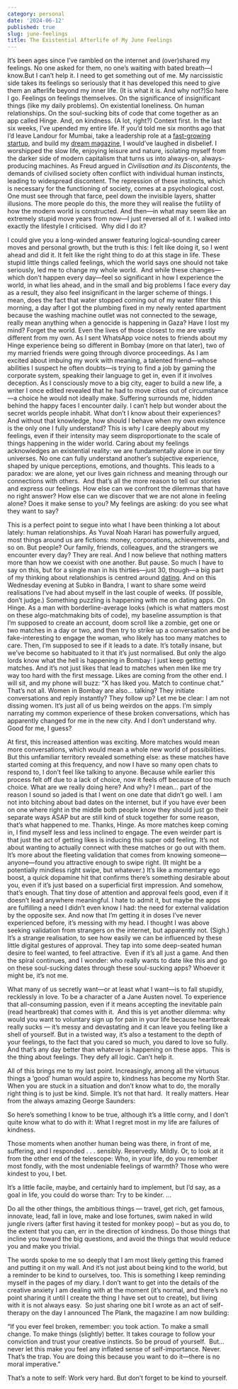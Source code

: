 ```yaml
---
category: personal
date: '2024-06-12'
published: true
slug: june-feelings
title: The Existential Afterlife of My June Feelings
---
```


It’s been ages since I’ve rambled on the internet and (over)shared my
feelings. No one asked for them, no one’s waiting with bated breath—I
know.But I can’t help it. I need to get something out of me. My
narcissistic side takes its feelings so seriously that it has developed
this need to give them an afterlife beyond my inner life. (It is what it
is. And why not?)So here I go. Feelings on feelings themselves. On the significance of
insignificant things (like my daily problems). On existential
loneliness. On human relationships. On the soul-sucking bits of code
that come together as an app called Hinge. And, on kindness. (A lot,
right?)
Context first. In the last six weeks, I’ve upended my entire life. If
you’d told me six months ago that I’d leave Landour for Mumbai, take a
leadership role at a [fast-growing startup](https://thewholetruthfoods.com/), and
build my [dream magazine](https://theplank.co/pitch-call), I
would’ve laughed in disbelief. I worshipped the slow life, enjoying
leisure and nature, isolating myself from the darker side of modern
capitalism that turns us into always-on, always-producing machines.
As Freud argued in *Civilisation and its Discontents*, the demands of
civilised society often conflict with individual human instincts,
leading to widespread discontent. The repression of these instincts,
which is necessary for the functioning of society, comes at a
psychological cost.
One must see through that farce, peel down the invisible layers,
shatter illusions. The more people do this, the more they will realise
the futility of how the modern world is constructed.
And then—in what may seem like an extremely stupid move years from
now—I just reversed all of it. I walked into exactly the lifestyle I
criticised. 
Why did I do it?

I could give you a long-winded answer featuring logical-sounding
career moves and personal growth, but the truth is this: I felt like
doing it, so I went ahead and did it. It felt like the right thing to
do at this stage in life.
These stupid little things called feelings, which the world says one
should not take seriously, led me to change my whole world. 
And while these changes—which don’t happen every day—feel so
significant in how I experience the world, in what lies ahead, and in
the small and big problems I face every day as a result, they also feel
insignificant in the larger scheme of things.
I mean, does the fact that water stopped coming out of my water
filter this morning, a day after I got the plumbing fixed in my newly
rented apartment because the washing machine outlet was not connected to
the sewage, really mean anything when a genocide is happening in Gaza?
Have I lost my mind?
Forget the world. Even the lives of those closest to me are vastly
different from my own.
As I sent WhatsApp voice notes to friends about my Hinge experience
being so different in Bombay (more on that later), two of my married
friends were going through divorce proceedings.
As I am excited about imbuing my work with meaning, a talented
friend—whose abilities I suspect he often doubts—is trying to find a job
by gaming the corporate system, speaking their language to get in, even
if it involves deception.
As I consciously move to a big city, eager to build a new life, a
writer I once edited revealed that he had to move cities out of
circumstance—a choice he would not ideally make.
Suffering surrounds me, hidden behind the happy faces I encounter
daily. I can’t help but wonder about the secret worlds people inhabit.
What don’t I know about their experiences? And without that knowledge,
how should I behave when my own existence is the only one I fully
understand?
This is why I care deeply about my feelings, even if their intensity
may seem disproportionate to the scale of things happening in the wider
world.
Caring about my feelings acknowledges an existential reality: we are
fundamentally alone in our tiny universes. No one can fully understand
another’s subjective experience, shaped by unique perceptions, emotions,
and thoughts.
This leads to a paradox: we are alone, yet our lives gain richness
and meaning through our connections with others. 
And that’s all the more reason to tell our stories and express our
feelings. How else can we confront the dilemmas that have no right
answer? How else can we discover that we are not alone in feeling alone?
Does it make sense to you? My feelings are asking: do you see what they
want to say?

This is a perfect point to segue into what I have been thinking a lot
about lately: human relationships. As Yuval Noah Harari has powerfully
argued, most things around us are fictions: money, corporations,
achievements, and so on. But people? Our family, friends, colleagues,
and the strangers we encounter every day? They are real. And I now
believe that nothing matters more than how we coexist with one
another.
But pause. So much I have to say on this, but for a single man in his
thirties—just 30, though—a big part of my thinking about relationships
is centred around [dating](http://www.samarthbansal.com/romantic-idiot.html). And on this Wednesday evening at Subko in
Bandra, I want to share some weird realisations I’ve had about myself in
the last couple of weeks. (If possible, don’t judge.)
Something puzzling is happening with me on dating apps. On Hinge. As
a man with borderline-average looks (which is what matters most on these
algo-matchmaking bits of code), my baseline assumption is that I’m
supposed to create an account, doom scroll like a zombie, get one or two
matches in a day or two, and then try to strike up a conversation and be
fake-interesting to engage the woman, who likely has too many matches to
care. Then, I’m supposed to see if it leads to a date. It’s totally
insane, but we’ve become so habituated to it that it’s just
normalised.
But only the algo lords know what the hell is happening in Bombay: I
just keep getting matches. And it’s not just likes that lead to matches
when men like me try way too hard with the first message. Likes are
coming from the other end. I will sit, and my phone will buzz: “X has
liked you. Match to continue chat.”
That’s not all. Women in Bombay are also… talking? They initiate
conversations and reply instantly? They follow up?
Let me be clear: I am not dissing women. It’s just all of us being
weirdos on the apps. I’m simply narrating my common experience of these
broken conversations, which has apparently changed for me in the new
city. And I don’t understand why.
Good for me, I guess?

At first, this increased attention was exciting. More matches would
mean more conversations, which would mean a whole new world of
possibilities.
But this unfamiliar territory revealed something else: as these
matches have started coming at this frequency, and now I have so many
open chats to respond to, I don’t feel like talking to anyone. Because
while earlier this process felt off due to a lack of choice, now it
feels off because of too much choice. What are we really doing here? And
why?
I mean… part of the reason I sound so jaded is that I went on one
date that didn’t go well. I am not into bitching about bad dates on the
internet, but if you have ever been on one where right in the middle
both people know they should just go their separate ways ASAP but are
still kind of stuck together for some reason, that’s what happened to
me. Thanks, Hinge.
As more matches keep coming in, I find myself less and less inclined
to engage.
The even weirder part is that just the act of getting likes is
inducing this super odd feeling. It’s not about wanting to actually
connect with these matches or go out with them. It’s more about the
fleeting validation that comes from knowing someone—anyone—found you
attractive enough to swipe right. (It might be a potentially mindless
right swipe, but whatever.)
It’s like a momentary ego boost, a quick dopamine hit that confirms
there’s something desirable about you, even if it’s just based on a
superficial first impression. And somehow, that’s enough. That tiny dose
of attention and approval feels good, even if it doesn’t lead anywhere
meaningful.
I hate to admit it, but maybe the apps are fulfilling a need I didn’t
even know I had: the need for external validation by the opposite sex.
And now that I’m getting it in doses I’ve never experienced before, it’s
messing with my head. I thought I was above seeking validation from
strangers on the internet, but apparently not. (Sigh.)
It’s a strange realisation, to see how easily we can be influenced by
these little digital gestures of approval. They tap into some
deep-seated human desire to feel wanted, to feel attractive.  Even if
it’s all just a game.
And then the spiral continues, and I wonder: who really wants to date
like this and go on these soul-sucking dates through these soul-sucking
apps?
Whoever it might be, it’s not me.

What many of us secretly want—or at least what I want—is to fall
stupidly, recklessly in love. To be a character of a Jane Austen novel.
To experience that all-consuming passion, even if it means accepting the
inevitable pain (read heartbreak) that comes with it. 
And this is yet another dilemma: why would you want to voluntary sign
up for pain in your life because heartbreak really sucks — it’s messy
and devastating and it can leave you feeling like a shell of yourself.
But in a twisted way, it’s also a testament to the depth of your
feelings, to the fact that you cared so much, you dared to love so
fully. And that’s any day better than whatever is happening on these
apps. 
This is the thing about feelings. They defy all logic. Can’t help
it. 

All of this brings me to my last point. Increasingly, among all the
virtuous things a ‘good’ human would aspire to, kindness has become my
North Star. When you are stuck in a situation and don’t know what to do,
the morally right thing is to just be kind. Simple. It’s not that
hard. 
It really matters. Hear from the always amazing George Saunders: 

> 
So here’s something I know to be true, although it’s a little corny,
and I don’t quite know what to do with it:
What I regret most in my life are failures of kindness.

Those moments when another human being was there, in front of me,
suffering, and I responded . . . sensibly. Reservedly. Mildly.
Or, to look at it from the other end of the telescope: Who, in your
life, do you remember most fondly, with the most undeniable feelings of
warmth?
Those who were kindest to you, I bet.

It’s a little facile, maybe, and certainly hard to implement, but I’d
say, as a goal in life, you could do worse than: Try to be kinder.
… 

Do all the other things, the ambitious things — travel, get rich,
get famous, innovate, lead, fall in love, make and lose fortunes, swim
naked in wild jungle rivers (after first having it tested for monkey
poop) – but as you do, to the extent that you can, err in the direction
of kindness. Do those things that incline you toward the big questions,
and avoid the things that would reduce you and make you trivial. 

The words spoke to me so deeply that I am most likely getting this
framed and putting it on my wall.
And it’s not just about being kind to the world, but a reminder to be
kind to ourselves, too. This is something I keep reminding myself in the
pages of my diary.
I don’t want to get into the details of the creative anxiety I am
dealing with at the moment (it’s normal, and there’s no point sharing it
until I create the thing I have set out to create), but living with it
is not always easy. 
So just sharing one bit I wrote as an act of self-therapy on the day
I announced The Plank, the magazine I am now building:
> 
“If you ever feel broken, remember: you took action. To make a small
change. To make things (slightly) better. It takes courage to follow
your conviction and trust your creative instincts. So be proud of
yourself. 
But… never let this make you feel any inflated sense of
self-importance. Never. That’s the trap. You are doing this because you
want to do it—there is no moral imperative.”

That’s a note to self: Work very hard. But don’t forget to be kind to
yourself.
